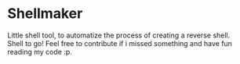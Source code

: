 ﻿# Shellmaker

Little shell tool, to automatize the process of creating a
reverse shell.<br> Shell to go!
Feel free to contribute if i missed something and have fun reading my code :p.<br>
